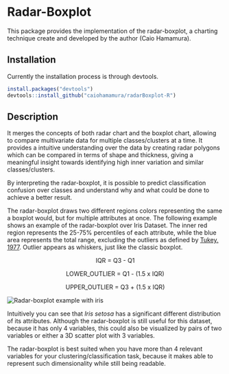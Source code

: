 # Radar-Boxplot

This package provides the implementation of the radar-boxplot, a charting technique create and developed by the author (Caio Hamamura).

## Installation

Currently the installation process is through devtools.

```r
install.packages("devtools")
devtools::install_github("caiohamamura/radarBoxplot-R")
```

## Description

It merges the concepts of both radar chart and the boxplot chart, allowing to compare multivariate data for multiple classes/clusters at a time. It provides a intuitive understanding over the data by creating radar polygons which can be compared in terms of shape and thickness, giving a meaningful insight towards identifying high inner variation and similar classes/clusters.

By interpreting the radar-boxplot, it is possible to predict classification confusion over classes and understand why and what could be done to achieve a better result.

The radar-boxplot draws two different regions colors representing the same a boxplot would, but for multiple attributes at once. The following example shows an example of the radar-boxplot over Iris Dataset. The inner red region represents the 25-75% percentiles of each attribute, while the blue area represents the total range, excluding the outliers as defined by [Tukey, 1977](https://amstat.tandfonline.com/doi/abs/10.1080/00031305.1978.10479236). Outlier appears as whiskers, just like the classic boxplot.

<center>
  
IQR = Q3 - Q1

LOWER_OUTLIER = Q1 - (1.5 x IQR)

UPPER_OUTLIER = Q3 + (1.5 x IQR)

</center>

![Radar-boxplot example with iris](https://github.com/caiohamamura/radarboxplot-python/blob/master/tests/radarboxplot.png?raw=true)

Intuitively you can see that *Iris setosa* has a significant different distribution of its attributes. Although the radar-boxplot is still useful for this dataset, because it has only 4 variables, this could also be visualized by pairs of two variables or either a 3D scatter plot with 3 variables.

The radar-boxplot is best suited when you have more than 4 relevant variables for your clustering/classification task, because it makes able to represent such dimensionality while still being readable.
